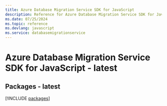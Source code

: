 ```yaml
---
title: Azure Database Migration Service SDK for JavaScript
description: Reference for Azure Database Migration Service SDK for JavaScript
ms.date: 07/25/2024
ms.topic: reference
ms.devlang: javascript
ms.service: databasemigrationservice
---
```

# Azure Database Migration Service SDK for JavaScript - latest
## Packages - latest
[!INCLUDE [packages](database-migration-service-index.md)]